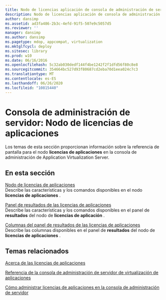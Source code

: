 ```yaml
---
title: Nodo de licencias aplicación de consola de administración de servidor
description: Nodo de licencias aplicación de consola de administración de servidor
author: dansimp
ms.assetid: ad3fa486-2b3c-4efd-91f5-507e9c5057d5
ms.reviewer: ''
manager: dansimp
ms.author: dansimp
ms.pagetype: mdop, appcompat, virtualization
ms.mktglfcycl: deploy
ms.sitesec: library
ms.prod: w10
ms.date: 06/16/2016
ms.openlocfilehash: 5c32ab030dedf144f4be1242f2f1dfd56f80c8e8
ms.sourcegitcommit: 354664bc527d93f80687cd2eba70d1eea024c7c3
ms.translationtype: MT
ms.contentlocale: es-ES
ms.lasthandoff: 06/26/2020
ms.locfileid: "10815440"
---
```

# Consola de administración de servidor: Nodo de licencias de aplicaciones


Los temas de esta sección proporcionan información sobre la referencia de pantalla para el nodo **licencias de aplicaciones** en la consola de administración de Application Virtualization Server.

## En esta sección


<a href="" id="applications-licenses-node"></a>[Nodo de licencias de aplicaciones](applications-licenses-node.md)  
Describe las características y los comandos disponibles en el nodo **licencias de aplicaciones** .

<a href="" id="applications-licenses-results-pane"></a>[Panel de resultados de las licencias de aplicaciones](applications-licenses-results-pane.md)  
Describe las características y los comandos disponibles en el panel de **resultados** del nodo de **licencias de aplicación** .

<a href="" id="applications-licenses-results-pane-columns"></a>[Columnas del panel de resultados de las licencias de aplicaciones](applications-licenses-results-pane-columns.md)  
Describe las columnas disponibles en el panel de **resultados** del nodo de **licencias de aplicaciones** .

## Temas relacionados


[Acerca de las licencias de aplicaciones](about-application-licensing.md)

[Referencia de la consola de administración de servidor de virtualización de aplicaciones](application-virtualization-server-management-console-reference.md)

[Cómo administrar licencias de aplicaciones en la consola de administración de servidor](how-to-manage-application-licenses-in-the-server-management-console.md)

 

 





